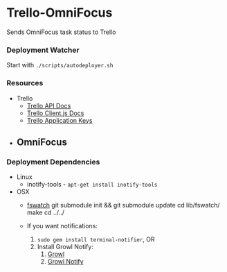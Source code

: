 Trello-OmniFocus
================

Sends OmniFocus task status to Trello

### Deployment Watcher ###

Start with ```./scripts/autodeployer.sh```

### Resources ###

- Trello
   - [Trello API Docs](https://trello.com/docs/api/index.html)
   - [Trello Client.js Docs](https://trello.com/docs/gettingstarted/clientjs.html)
   - [Trello Application Keys](https://trello.com/1/appKey/generate)
- OmniFocus
   - 
   

   
### Deployment Dependencies ###

- Linux
   - inotify-tools - ```apt-get install inotify-tools```
- OSX
   - [fswatch](https://github.com/alandipert/fswatch)
      git submodule init && git submodule update
      cd lib/fswatch/
      make
      cd ../../
      
      
    - If you want notifications:
       1. ```sudo gem install terminal-notifier```, OR
       2. Install Growl Notify:
          1. [Growl](https://itunes.apple.com/us/app/growl/id467939042?mt=12&ign-mpt=uo%3D4)
          1. [Growl Notify](http://growl.cachefly.net/GrowlNotify-2.1.zip)
